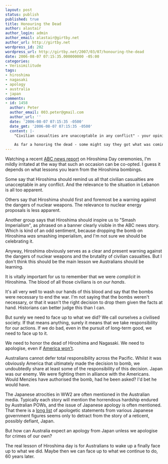 ```yaml
---
layout: post
status: publish
published: true
title: Honouring the Dead
author: alastair
author_login: admin
author_email: alastair@girtby.net
author_url: http://girtby.net
wordpress_id: 202
wordpress_url: http://girtby.net/2007/03/07/honouring-the-dead
date: 2006-08-07 07:15:35.000000000 -05:00
categories:
- Verisimilitude
tags:
- hiroshima
- nagasaki
- apology
- australia
- japan
comments:
- id: 1458
  author: Peter
  author_email: 003.peter@gmail.com
  author_url: ''
  date: '2006-08-07 07:15:35 -0500'
  date_gmt: '2006-08-07 07:15:35 -0500'
  content: |-
    "Civilian casualties are unacceptable in any conflict" - your opinion is admirable but you might agree, one held by a minority of people in Aus today, a smaller minority in 1945 and a nonexistent one among military planners then, and now.  Not that they (military planners) didn't learn a lot about the function of nuclear weapons from the application of the U235 gun device to Hiroshima and the plutonium implosion device at Nagasaki.

    As far a honoring the dead - some might say they got what was coming to them - personally i don’t agree with that.  I certainly feel sorry for them -  honor to any brave Japanese that stood against military imperialism then, or, dare I say any American (or Australian) that does today.
---
```

Watching a recent [ABC news
report](http://www.abc.net.au/news/newsitems/200608/s1707441.htm) on Hiroshima
Day ceremonies, I'm mildly irritated at the way that such an occasion can be
co-opted. I guess it depends on what lessons you learn from the Hiroshima
bombings.

Some say that Hiroshima should remind us all that civilian casualties are
unacceptable in any conflict. And the relevance to the situation in Lebanon is
all too apparent.

Others say that Hiroshima should first and foremost be a warning against the
dangers of nuclear weapons. The relevance to nuclear energy proposals is less
apparent.

<div class="aside"><p>Another group says that Hiroshima should inspire us to
"Smash Imperialism", as phrased on a banner clearly visible in the ABC news
story. Which is kind of an odd sentiment, because dropping the bomb on Hiroshima
<em>was</em> smashing imperialism, and I'm not sure we should be celebrating
it.</p></div>

Anyway, Hiroshima obviously serves as a clear and present warning against the
dangers of nuclear weapons and the brutality of civilian casualties. But I don't
think this should be the main lesson we Australians should be learning.

It is vitally important for us to remember that we were *complicit* in
Hiroshima. The blood of all those civilians is on *our hands*.

It's all very well to wash our hands of this blood and say that the bombs were
necessary to end the war. I'm not saying that the bombs weren't necessary, or
that it wasn't the right decision to drop them given the facts at
hand. Historians can better judge this than I can.

But surely we need to face up to what we did? We call ourselves a civilised
society. If that means anything, surely it means that we take responsibility for
our actions. If we do bad, even in the pursuit of long-term good, we need to
face up to it.

We need to honor the dead of Hiroshima and Nagasaki. We need to apologise, even
if [America
won't](http://query.nytimes.com/gst/fullpage.html?res=990CE1DC1F38F93BA35757C0A963958260).

Australians cannot defer total responsibility across the Pacific. Whilst it was
obviously America that ultimately made the decision to bomb, we undoubtedly
share at least some of the responsibility of this decision. Japan was our
enemy. We were fighting them in alliance with the Americans. Would Menzies have
authorised the bomb, had he been asked? I'd bet he would have.

The Japanese atrocities in WW2 are often mentioned in the Australian
media. Typically each story will mention the horrendous hardship endured by
Australian POWs, and the issue of Japanese apology is often mentioned. That
there is a [long
list](http://en.wikipedia.org/wiki/List_of_war_apology_statements_issued_by_Japan)
of apologetic statements from various Japanese government figures seems only to
detract from the story of a reticent, possibly defiant, Japan.

But how can Australia expect an apology from Japan unless we apologise for
crimes of our own?

The real lesson of Hiroshima day is for Australians to wake up a finally face up
to what we did. Maybe then we can face up to what we continue to do, 60 years
later.
